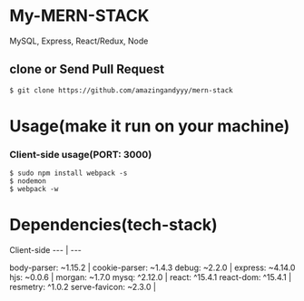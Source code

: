 # My-MERN-STACK
MySQL, Express, React/Redux, Node

## clone or Send Pull Request
```terminal
$ git clone https://github.com/amazingandyyy/mern-stack
```

# Usage(make it run on your machine)
### Client-side usage(PORT: 3000)
```terminal
$ sudo npm install webpack -s
$ nodemon
$ webpack -w
```

# Dependencies(tech-stack)
Client-side
--- | ---

body-parser: ~1.15.2 | cookie-parser: ~1.4.3
debug: ~2.2.0 | express: ~4.14.0
hjs: ~0.0.6 | morgan: ~1.7.0
mysq: ^2.12.0 | react: ^15.4.1
react-dom: ^15.4.1 | resmetry: ^1.0.2
serve-favicon: ~2.3.0 |
